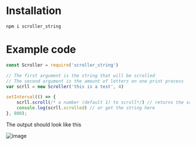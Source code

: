 
# Installation
```
npm i scroller_string
```
# Example code
```js
const Scroller = require('scroller_string')

// The first argument is the string that will be scrolled
// The second argument is the amount of letters on one print process
var scrll = new Scroller('this is a test', 4)

setInterval(() => {
    scrll.scroll(/* a number (default 1) to scroll*/) // returns the scrolled string
    console.log(scrll.scrolled) // or get the string here
}, 800);
```
The output should look like this

![image](https://user-images.githubusercontent.com/67194495/121060645-38c64480-c7c3-11eb-9e69-45f689f596cf.png)
